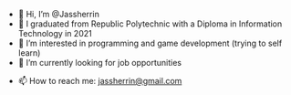 - 👋 Hi, I’m @Jassherrin
- 🌸 I graduated from Republic Polytechnic with a Diploma in Information Technology in 2021
- 👀 I’m interested in programming and game development (trying to self learn) 
- 🌱 I’m currently looking for job opportunities
<!---- 💼 I’m currently working as-->
- 📫 How to reach me: jassherrin@gmail.com

<!---
Jassherrin/Jassherrin is a ✨ special ✨ repository because its `README.md` (this file) appears on your GitHub profile.
You can click the Preview link to take a look at your changes.
--->
